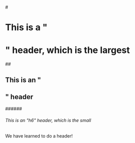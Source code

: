 #<h1> This is a "<h1>" header, which is the largest </h1>
##<h2> This is an "<h2>" header </h2>
######<h6> This is an "h6" header, which is the small</h6>

We have learned to do a header!
